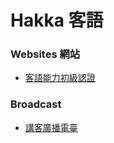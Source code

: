 # Hakka 客語

### Websites 網站
* [客語能力初級認證](https://hakka.sce.ntnu.edu.tw/hakka/view.php?page=resource)

### Broadcast
* [講客廣播電臺](https://www.hakkaradio.org.tw)

